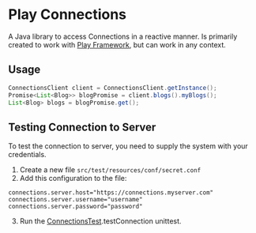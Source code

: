 # Play Connections

A Java library to access Connections in a reactive manner. Is primarily created to work with [Play Framework](http://playframework.com), but can work in any context.

## Usage

```java
ConnectionsClient client = ConnectionsClient.getInstance();
Promise<List<Blog>> blogPromise = client.blogs().myBlogs();
List<Blog> blogs = blogPromise.get();
```

## Testing Connection to Server

To test the connection to server, you need to supply the system with your credentials.

 1. Create a new file  `src/test/resources/conf/secret.conf`
 2. Add this configuration to the file:

 ```properties
 connections.server.host="https://connections.myserver.com"
 connections.server.username="username"
 connections.server.password="password"
 ```

 3. Run the [ConnectionsTest](src/test/java/ConnectionsTest.java).testConnection unittest.
